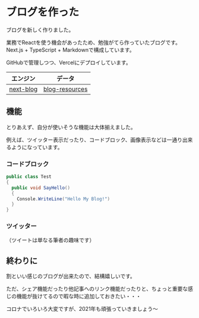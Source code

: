 # ブログを作った

ブログを新しく作りました。

業務でReactを使う機会があったため、勉強がてら作っていたブログです。Next.js + TypeScript + Markdownで構成しています。

GitHubで管理しつつ、Vercelにデプロイしています。

| エンジン | データ |
| ------- | ------- |
| [next-blog](https://github.com/SKKbySSK/next-blog) | [blog-resources](https://github.com/SKKbySSK/blog-resources) |

## 機能
とりあえず、自分が使いそうな機能は大体揃えました。

例えば、ツイッター表示だったり、コードブロック、画像表示などは一通り出来るようになっています。

### コードブロック
```cs
public class Test
{
  public void SayHello()
  {
    Console.WriteLine("Hello My Blog!")
  }
}
```

### ツイッター
[](https://twitter.com/sunflower930316/status/1348474233718915074 "Tweet")
（ツイートは単なる筆者の趣味です）

## 終わりに
割といい感じのブログが出来たので、結構嬉しいです。

ただ、シェア機能だったり他記事へのリンク機能だったりと、ちょっと重要な感じの機能が抜けてるので暇な時に追加しておきたい・・・

コロナでいろいろ大変ですが、2021年も頑張っていきましょう〜